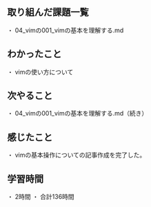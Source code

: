 ## 取り組んだ課題一覧
・ 04_vimの001_vimの基本を理解する.md
## わかったこと
・ vimの使い方について
## 次やること
・ 04_vimの001_vimの基本を理解する.md（続き）
## 感じたこと
・ vimの基本操作についての記事作成を完了した。
## 学習時間
・ 2時間
・ 合計136時間
